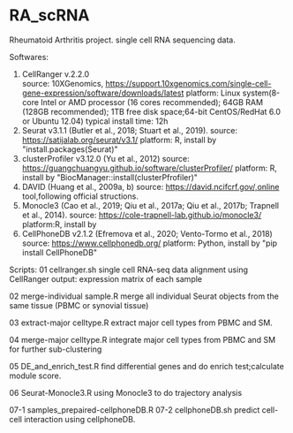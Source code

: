 # RA_scRNA
Rheumatoid Arthritis project. single cell RNA sequencing data.

Softwares:
1. CellRanger v.2.2.0	
source: 10XGenomics, https://support.10xgenomics.com/single-cell-gene-expression/software/downloads/latest
platform: Linux system(8-core Intel or AMD processor (16 cores recommended); 64GB RAM (128GB recommended); 1TB free disk space;64-bit CentOS/RedHat 6.0 or Ubuntu 12.04)
typical install time: 12h
2. Seurat v3.1.1	(Butler et al., 2018; Stuart et al., 2019).
source: https://satijalab.org/seurat/v3.1/
platform: R, install by "install.packages(Seurat)"
3. clusterProfiler v3.12.0	(Yu et al., 2012)
source: https://guangchuangyu.github.io/software/clusterProfiler/
platform: R, install by "BiocManager::install(clusterPfrofiler)"
4. DAVID	(Huang et al., 2009a, b)
source: https://david.ncifcrf.gov/,online tool,following official structions.
5. Monocle3	(Cao et al., 2019; Qiu et al., 2017a; Qiu et al., 2017b; Trapnell et al., 2014).
source: https://cole-trapnell-lab.github.io/monocle3/
platform:R, install by 
6. CellPhoneDB v2.1.2 (Efremova et al., 2020; Vento-Tormo et al., 2018)
source: https://www.cellphonedb.org/
platform: Python, install by "pip install CellPhoneDB"

Scripts:
01 cellranger.sh
single cell RNA-seq data alignment using CellRanger
output: expression matrix of each sample

02 merge-individual sample.R
merge all individual Seurat objects from the same tissue (PBMC or synovial tissue)

03 extract-major celltype.R
extract major cell types from PBMC and SM.

04 merge-major celltype.R
integrate major cell types from PBMC and SM for further sub-clustering

05 DE_and_enrich_test.R
find differential genes and do enrich test;calculate module score.

06 Seurat-Monocle3.R
using Monocle3 to do trajectory analysis

07-1 samples_prepaired-cellphoneDB.R 07-2 cellphoneDB.sh
predict cell-cell interaction using cellphoneDB. 
